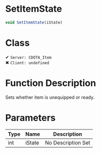 # SetItemState
```js
void SetItemState(iState)
```
# Class
✔ `Server: CDOTA_Item`  
✖ `Client: undefined`  

# Function Description
Sets whether item is unequipped or ready.
# Parameters
Type|Name|Description
--|--|--
int|iState|No Description Set
